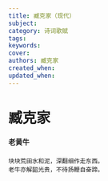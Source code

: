 ```yaml
---
title: 臧克家（现代）
subject: 
category: 诗词歌赋
tags: 
keywords: 
cover: 
authors: 臧克家
created_when: 
updated_when: 
---
```


# 臧克家

#### 老黄牛

```
块块荒田水和泥，深翻细作走东西。
老牛亦解韶光贵，不待扬鞭自奋蹄。
```
